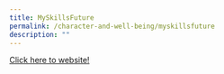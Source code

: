 ```yaml
---
title: MySkillsFuture
permalink: /character-and-well-being/myskillsfuture
description: ""
---
```

[Click here to website!](https://www.myskillsfuture.gov.sg/content/student/en/primary/education-guide/education-landscape.html)